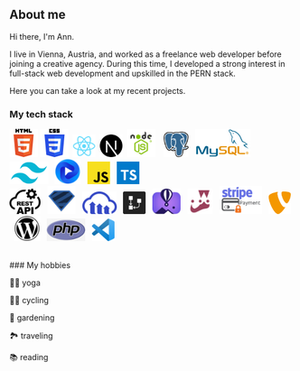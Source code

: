 ## About me

Hi there, I'm Ann.

I live in Vienna, Austria, and worked as a freelance web developer before joining a creative agency.
During this time, I developed a strong interest in full-stack web development and upskilled in the PERN stack.

Here you can take a look at my recent projects.
<br/>

### My tech stack

<img src="html5.png" height="50" title="HTML5"/> <img src="CSS3.png" height="50" title="CSS3"/> &nbsp;<img src="react.png" title="React" height="40"/> &nbsp;<img src="nextjs.png" height="40" title="NEXT.JS"/> &nbsp;<img src="nodejs.png" height="50" title="node.js"/>&nbsp; &nbsp;&nbsp;<img src="postgresql.png" height="45" title="PostgreSQL"/> &nbsp;&nbsp;<img src="MySQL.jpg" height="50" title="MySQL"/>&nbsp;&nbsp; <img src="tailwind.jpg" height="40" title="Tailwind CSS"/> &nbsp;&nbsp;<img src="flowbite.jpg" height="45" title="Flowbite"/> &nbsp;&nbsp;<img src="js.png" height="40" title="JavaScript"/>&nbsp;&nbsp; <img src="typescript.png" height="40" title="TypeScript"/> &nbsp;&nbsp;<br/><img src="restAPI.png" height="45" title="REST API"/>&nbsp;&nbsp; <img src="zod.png" height="50" title="Zod"/>&nbsp;&nbsp; <img src="cloudinary.webp" height="40" title="Cloudinary"/>&nbsp;&nbsp; <img src="drawSQL.jpg" height="40" title="drawSQL"/> &nbsp;&nbsp;<img src="flyio.jpg" height="45" title="Fly.io"/>&nbsp;&nbsp; <img src="jest.png" height="45" title="Jest"/> &nbsp;&nbsp;<img src="Stripe.jpg" height="50" title="stripe"/>&nbsp;&nbsp; <img src="typo3.png" height="40" title="TYPO3"/> &nbsp;&nbsp;<img src="WordPress.jpg" height="45" title="WordPress"/>&nbsp;&nbsp; <img src="php.jpg" height="40" title="PHP"/>&nbsp;&nbsp;&nbsp;<img src="VS.png" height="40" title="Visual Studio Code"/>
<br/>

<br/>
### My hobbies

🧘‍♀️ yoga

🚵‍♀️ cycling

🌹 gardening

🏞 traveling

📚 reading
